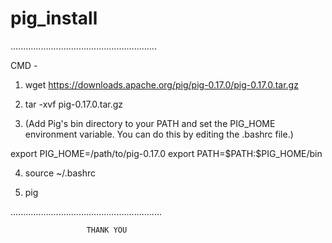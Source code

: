 # pig_install

..........................................................

CMD - 


1. wget https://downloads.apache.org/pig/pig-0.17.0/pig-0.17.0.tar.gz   


2. tar -xvf pig-0.17.0.tar.gz


3. (Add Pig's bin directory to your PATH and set the PIG_HOME environment variable. You can do this by editing the .bashrc file.)


export PIG_HOME=/path/to/pig-0.17.0
export PATH=\$PATH:\$PIG_HOME/bin
 


4. source ~/.bashrc


5. pig


............................................................


                     THANK YOU
